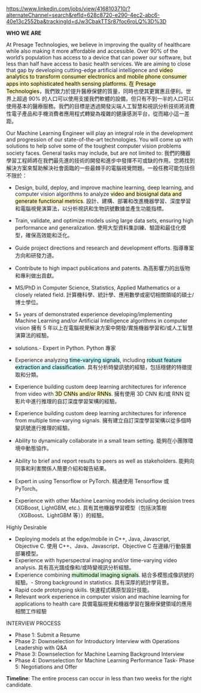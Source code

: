 
https://www.linkedin.com/jobs/view/4168103710/?alternateChannel=search&refId=628c8720-e290-4ec2-abc6-40e13c2552ba&trackingId=dJw3CbakTTSr87foc6roLQ%3D%3D


**WHO WE ARE**

At Presage Technologies, we believe in improving the quality of healthcare while also making it more affordable and accessible. Over 90% of the world’s population has access to a device that can power our software, but less than half have access to basic health services. We are aiming to close that gap by developing cutting-edge artificial intelligence and <mark style="background: #FFF3A3A6;">video analytics to transform consumer electronics and mobile phone consumer apps into sophisticated health sensing platforms. 在 Presage Technologies</mark>，我們致力於提升醫療保健的質量，同時也使其更實惠且便利。世界上超過 90% 的人口可以使用支援我們軟體的設備，但只有不到一半的人口可以使用基本的醫療服務。我們的目標是透過開發尖端人工智慧和視訊分析技術將消費性電子產品和手機消費者應用程式轉變為複雜的健康感測平台，從而縮小這一差距。

Our Machine Learning Engineer will play an integral role in the development and progression of our state-of-the-art technologies. You will come up with solutions to help solve some of the toughest computer vision problems society faces. General tasks may include, but are not limited to: 我們的機器學習工程師將在我們最先進的技術的開發和進步中發揮不可或缺的作用。您將找到解決方案來幫助解決社會面臨的一些最棘手的電腦視覺問題。一般任務可能包括但不限於：

- Design, build, deploy, and improve machine learning, deep learning, and computer vision algorithms to analyze <mark style="background: #FFF3A3A6;">video and biosignal data and generate functional metrics</mark>. 設計、建構、部署和改進機器學習、深度學習和電腦視覺演算法，以分析視訊和生物訊號數據並產生功能指標。
- Train, validate, and optimize models using large data sets, ensuring high performance and generalization. 使用大型資料集訓練、驗證和最佳化模型，確保高效能和泛化。
- Guide project directions and research and development efforts. 指導專案方向和研發力道。
- Contribute to high impact publications and patents. 為高影響力的出版物和專利做出貢獻。


- MS/PhD in Computer Science, Statistics, Applied Mathematics or a closely related field. 計算機科學、統計學、應用數學或密切相關領域的碩士/博士學位。
- 5+ years of demonstrated experience developing/implementing Machine Learning and/or Artificial Intelligence algorithms in computer vision 擁有 5 年以上在電腦視覺解決方案中開發/實施機器學習和/或人工智慧演算法的經驗。 
- solutions.- Expert in Python. Python 專家
- Experience analyzing <mark style="background: #ABF7F7A6;">time-varying signals</mark>, including <mark style="background: #ABF7F7A6;">robust feature extraction and classification</mark>. 具有分析時變訊號的經驗，包括穩健的特徵提取和分類。
- Experience building custom deep learning architectures for inference from video with<mark style="background: #FFF3A3A6;"> 3D CNNs and/or RNNs</mark>. 擁有使用 3D CNN 和/或 RNN 從影片中進行推理的自訂深度學習架構的經驗。
- Experience building custom deep learning architectures for inference from multiple time-varying signals. 擁有建立自訂深度學習架構以從多個時變訊號進行推理的經驗。
- Ability to dynamically collaborate in a small team setting. 能夠在小團隊環境中動態協作。
- Ability to brief and report results to peers as well as stakeholders. 能夠向同事和利害關係人簡要介紹和報告結果。
- Expert in using Tensorflow or PyTorch. 精通使用 Tensorflow 或 PyTorch。
- Experience with other Machine Learning models including decision trees (XGBoost, LightGBM, etc.). 具有其他機器學習模型（包括決策樹（XGBoost、LightGBM 等））的經驗。


Highly Desirable

- Deploying models at the edge/mobile in C++, Java, Javascript, Objective C. 使用 C++、Java、Javascript、Objective C 在邊緣/行動裝置部署模型。
- Experience with hyperspectral imaging and/or time-varying video analysis. 具有高光譜成像和/或時變視訊分析經驗。
- Experience combining <mark style="background: #BBFABBA6;">multimodal imaging signals</mark>. 結合多模態成像訊號的經驗。- Strong background in statistics. 具有深厚的統計學背景。
- Rapid code prototyping skills. 快速程式碼原型設計技能。
- Relevant work experience in computer vision and machine learning for applications to health care 具備電腦視覺和機器學習在醫療保健領域的應用相關工作經驗

INTERVIEW PROCESS

- Phase 1: Submit a Resume
- Phase 2: Downselection for Introductory Interview with Operations Leadership with Q&A
- Phase 3: Downselection for Machine Learning Background Interview
- Phase 4: Downselection for Machine Learning Performance Task- Phase 5: Negotiations and Offer

**Timeline**: The entire process can occur in less than two weeks for the right candidate.